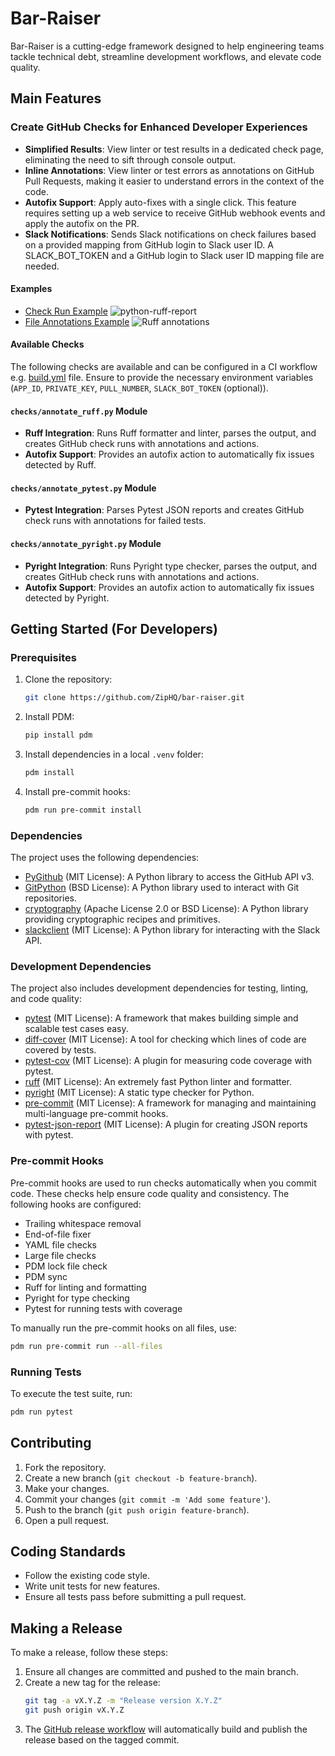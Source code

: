 # Bar-Raiser

Bar-Raiser is a cutting-edge framework designed to help engineering teams tackle technical debt, streamline development workflows, and elevate code quality.

## Main Features

### Create GitHub Checks for Enhanced Developer Experiences

- **Simplified Results**: View linter or test results in a dedicated check page, eliminating the need to sift through console output.
- **Inline Annotations**: View linter or test errors as annotations on GitHub Pull Requests, making it easier to understand errors in the context of the code.
- **Autofix Support**: Apply auto-fixes with a single click. This feature requires setting up a web service to receive GitHub webhook events and apply the autofix on the PR.
- **Slack Notifications**: Sends Slack notifications on check failures based on a provided mapping from GitHub login to Slack user ID. A SLACK_BOT_TOKEN and a GitHub login to Slack user ID mapping file are needed.

#### Examples

- [Check Run Example](https://github.com/ZipHQ/bar-raiser/pull/1/checks?check_run_id=33949411572)
  ![python-ruff-report](docs/images/readme/python-ruff-report.png)
- [File Annotations Example](https://github.com/ZipHQ/bar-raiser/pull/1/files)
  ![Ruff annotations](docs/images/readme/ruff_check_annotations.png)

#### Available Checks

The following checks are available and can be configured in a CI workflow e.g. [build.yml](.github/workflows/build.yml) file. Ensure to provide the necessary environment variables (`APP_ID`, `PRIVATE_KEY`, `PULL_NUMBER`, `SLACK_BOT_TOKEN` (optional)).

#### `checks/annotate_ruff.py` Module

- **Ruff Integration**: Runs Ruff formatter and linter, parses the output, and creates GitHub check runs with annotations and actions.
- **Autofix Support**: Provides an autofix action to automatically fix issues detected by Ruff.

#### `checks/annotate_pytest.py` Module

- **Pytest Integration**: Parses Pytest JSON reports and creates GitHub check runs with annotations for failed tests.

#### `checks/annotate_pyright.py` Module

- **Pyright Integration**: Runs Pyright type checker, parses the output, and creates GitHub check runs with annotations and actions.
- **Autofix Support**: Provides an autofix action to automatically fix issues detected by Pyright.

## Getting Started (For Developers)

### Prerequisites

1. Clone the repository:
   ```sh
   git clone https://github.com/ZipHQ/bar-raiser.git
   ```
2. Install PDM:
   ```sh
   pip install pdm
   ```
3. Install dependencies in a local `.venv` folder:
   ```sh
   pdm install
   ```
4. Install pre-commit hooks:
   ```sh
   pdm run pre-commit install
   ```

### Dependencies

The project uses the following dependencies:

- [PyGithub](https://github.com/PyGithub/PyGithub) (MIT License): A Python library to access the GitHub API v3.
- [GitPython](https://github.com/gitpython-developers/GitPython) (BSD License): A Python library used to interact with Git repositories.
- [cryptography](https://github.com/pyca/cryptography) (Apache License 2.0 or BSD License): A Python library providing cryptographic recipes and primitives.
- [slackclient](https://github.com/slackapi/python-slack-sdk) (MIT License): A Python library for interacting with the Slack API.

### Development Dependencies

The project also includes development dependencies for testing, linting, and code quality:

- [pytest](https://github.com/pytest-dev/pytest) (MIT License): A framework that makes building simple and scalable test cases easy.
- [diff-cover](https://github.com/Bachmann1234/diff-cover) (MIT License): A tool for checking which lines of code are covered by tests.
- [pytest-cov](https://github.com/pytest-dev/pytest-cov) (MIT License): A plugin for measuring code coverage with pytest.
- [ruff](https://github.com/charliermarsh/ruff) (MIT License): An extremely fast Python linter and formatter.
- [pyright](https://github.com/microsoft/pyright) (MIT License): A static type checker for Python.
- [pre-commit](https://github.com/pre-commit/pre-commit) (MIT License): A framework for managing and maintaining multi-language pre-commit hooks.
- [pytest-json-report](https://github.com/numirias/pytest-json-report) (MIT License): A plugin for creating JSON reports with pytest.

### Pre-commit Hooks

Pre-commit hooks are used to run checks automatically when you commit code. These checks help ensure code quality and consistency. The following hooks are configured:

- Trailing whitespace removal
- End-of-file fixer
- YAML file checks
- Large file checks
- PDM lock file check
- PDM sync
- Ruff for linting and formatting
- Pyright for type checking
- Pytest for running tests with coverage

To manually run the pre-commit hooks on all files, use:

```sh
pdm run pre-commit run --all-files
```

### Running Tests

To execute the test suite, run:

```sh
pdm run pytest
```

## Contributing

1. Fork the repository.
2. Create a new branch (`git checkout -b feature-branch`).
3. Make your changes.
4. Commit your changes (`git commit -m 'Add some feature'`).
5. Push to the branch (`git push origin feature-branch`).
6. Open a pull request.

## Coding Standards

- Follow the existing code style.
- Write unit tests for new features.
- Ensure all tests pass before submitting a pull request.

## Making a Release

To make a release, follow these steps:

1. Ensure all changes are committed and pushed to the main branch.
2. Create a new tag for the release:
   ```sh
   git tag -a vX.Y.Z -m "Release version X.Y.Z"
   git push origin vX.Y.Z
   ```
3. The [GitHub release workflow](https://github.com/ZipHQ/bar-raiser/actions/workflows/release.yml) will automatically build and publish the release based on the tagged commit.
